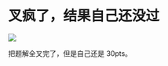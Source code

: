 # 叉疯了，结果自己还没过

![](https://cdn.luogu.com.cn/upload/image_hosting/fh0f4ny0.png)

把题解全叉完了，但是自己还是 30pts。